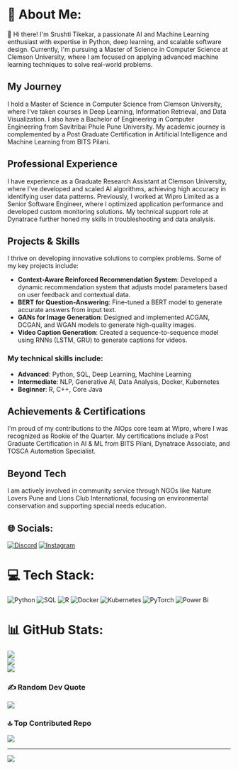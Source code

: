 # 💫 About Me:
👋 Hi there! I'm Srushti Tikekar, a passionate AI and Machine Learning enthusiast with expertise in Python, deep learning, and scalable software design. Currently, I'm pursuing a Master of Science in Computer Science at Clemson University, where I am focused on applying advanced machine learning techniques to solve real-world problems.

## My Journey
I hold a Master of Science in Computer Science from Clemson University, where I've taken courses in Deep Learning, Information Retrieval, and Data Visualization. I also have a Bachelor of Engineering in Computer Engineering from Savitribai Phule Pune University. My academic journey is complemented by a Post Graduate Certification in Artificial Intelligence and Machine Learning from BITS Pilani.

## Professional Experience
I have experience as a Graduate Research Assistant at Clemson University, where I've developed and scaled AI algorithms, achieving high accuracy in identifying user data patterns. Previously, I worked at Wipro Limited as a Senior Software Engineer, where I optimized application performance and developed custom monitoring solutions. My technical support role at Dynatrace further honed my skills in troubleshooting and data analysis.

## Projects & Skills
I thrive on developing innovative solutions to complex problems. Some of my key projects include:

- **Context-Aware Reinforced Recommendation System**: Developed a dynamic recommendation system that adjusts model parameters based on user feedback and contextual data.
- **BERT for Question-Answering**: Fine-tuned a BERT model to generate accurate answers from input text.
- **GANs for Image Generation**: Designed and implemented ACGAN, DCGAN, and WGAN models to generate high-quality images.
- **Video Caption Generation**: Created a sequence-to-sequence model using RNNs (LSTM, GRU) to generate captions for videos.

### My technical skills include:

- **Advanced**: Python, SQL, Deep Learning, Machine Learning
- **Intermediate**: NLP, Generative AI, Data Analysis, Docker, Kubernetes
- **Beginner**: R, C++, Core Java

## Achievements & Certifications
I'm proud of my contributions to the AIOps core team at Wipro, where I was recognized as Rookie of the Quarter. My certifications include a Post Graduate Certification in AI & ML from BITS Pilani, Dynatrace Associate, and TOSCA Automation Specialist.

## Beyond Tech
I am actively involved in community service through NGOs like Nature Lovers Pune and Lions Club International, focusing on environmental conservation and supporting special needs education.

## 🌐 Socials:
[![Discord](https://img.shields.io/badge/Discord-%237289DA.svg?logo=discord&logoColor=white)](https://discord.gg/srushti7722) [![Instagram](https://img.shields.io/badge/Instagram-%23E4405F.svg?logo=Instagram&logoColor=white)](https://instagram.com/srushti_tikekar) 

# 💻 Tech Stack:
![Python](https://img.shields.io/badge/python-3670A0?style=for-the-badge&logo=python&logoColor=ffdd54) ![SQL](https://img.shields.io/badge/sql-%2307405e.svg?style=for-the-badge&logo=sql&logoColor=white) ![R](https://img.shields.io/badge/r-%23276DC3.svg?style=for-the-badge&logo=r&logoColor=white) ![Docker](https://img.shields.io/badge/docker-%230db7ed.svg?style=for-the-badge&logo=docker&logoColor=white) ![Kubernetes](https://img.shields.io/badge/kubernetes-%23326ce5.svg?style=for-the-badge&logo=kubernetes&logoColor=white) ![PyTorch](https://img.shields.io/badge/PyTorch-%23EE4C2C.svg?style=for-the-badge&logo=PyTorch&logoColor=white) ![Power Bi](https://img.shields.io/badge/power_bi-F2C811?style=for-the-badge&logo=powerbi&logoColor=black)

# 📊 GitHub Stats:
![](https://github-readme-stats.vercel.app/api?username=srushtitikekar&theme=dark&hide_border=false&include_all_commits=false&count_private=false)<br/>
![](https://github-readme-streak-stats.herokuapp.com/?user=srushtitikekar&theme=dark&hide_border=false)<br/>
![](https://github-readme-stats.vercel.app/api/top-langs/?username=srushtitikekar&theme=dark&hide_border=false&include_all_commits=false&count_private=false&layout=compact)

### ✍️ Random Dev Quote
![](https://quotes-github-readme.vercel.app/api?type=horizontal&theme=radical)

### 🔝 Top Contributed Repo
![](https://github-contributor-stats.vercel.app/api?username=srushtitikekar&limit=5&theme=dark&combine_all_yearly_contributions=true)

---
[![](https://visitcount.itsvg.in/api?id=srushtitikekar&icon=0&color=0)](https://visitcount.itsvg.in)



